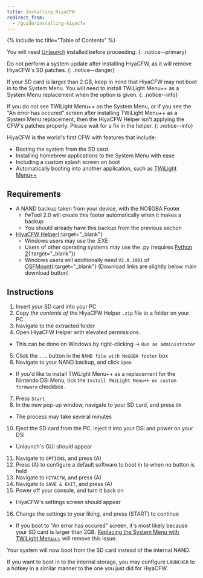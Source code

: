 ```yaml
---
title: Installing HiyaCFW
redirect_from:
  - /guide/installing-hiyacfw
---
```


{% include toc title="Table of Contents" %}

You will need [Unlaunch](installing-unlaunch/) installed before proceeding.
{: .notice--primary}

Do not perform a system update after installing HiyaCFW, as it will remove HiyaCFW's SD patches.
{: .notice--danger}

If your SD card is larger than 2 GB, keep in mind that HiyaCFW may not boot in to the System Menu. You will need to install TWiLight Menu++ as a System Menu replacement when the option is given.
{: .notice--info}

If you do not see TWiLight Menu++ on the System Menu, or if you see the "An error has occured" screen after installing TWiLight Menu++ as a System Menu replacement, then the HiyaCFW Helper isn't applying the CFW's patches properly. Please wait for a fix in the helper.
{: .notice--info}

HiyaCFW is the world's first CFW with features that include:
- Booting the system from the SD card
- Installing homebrew applications to the System Menu with ease
- Including a custom splash screen on boot
- Automatically booting into another application, such as [TWiLight Menu++](installing-twilight-menu++)


## Requirements

- A NAND backup taken from your device, with the NO$GBA Footer
  - fwTool 2.0 will create this footer automatically when it makes a backup
  - You should already have this backup from the previous section
- [HiyaCFW Helper](https://github.com/mondul/HiyaCFW-Helper/releases){:target="_blank"}
  - Windows users may use the .EXE
  - Users of other operating systems may use the .py (requires [Python 2](https://www.python.org/downloads/){:target="_blank"})
  - Windows users will additionally need `V2.0.1001` of [OSFMount](https://www.osforensics.com/tools/mount-disk-images.html){:target="_blank"} (Download links are slightly below main download button)

## Instructions

1. Insert your SD card into your PC
2. Copy *the contents of* the HiyaCFW Helper `.zip` file to a folder on your PC
3. Navigate to the extracted folder
4. Open HiyaCFW Helper with elevated permissions.
  - This can be done on Windows by right-clicking -> `Run as administrator`
5. Click the `...` button in the `NAND file with No$GBA footer` box
6. Navigate to your NAND backup, and click `Open`
  - If you'd like to install TWiLight Menu++ as a replacement for the Nintendo DSi Menu, tick the `Install TWiLight Menu++ on custom firmware` checkbox.
7. Press `Start`
8. In the new pop-up window, navigate to your SD card, and press `OK`
  - The process may take several minutes
10. Eject the SD card from the PC, inject it into your DSi and power on your DSi
  - Unlaunch's GUI should appear
11. Navigate to `OPTIONS`, and press (A)
12. Press (A) to configure a default software to boot in to when no button is held
13. Navigate to `HIYACFW`, and press (A)
14. Navigate to `SAVE & EXIT`, and press (A)
15. Power off your console, and turn it back on
  - HiyaCFW's settings screen should appear
16. Change the settings to your liking, and press (START) to continue
  - If you boot to "An error has occured" screen, it's most likely because your SD card is larger than 2GB. [Replacing the System Menu with TWiLight Menu++](replacing-system-menu-with-twilight-menu++) will remove this issue.

Your system will now boot from the SD card instead of the internal NAND.

If you want to boot in to the internal storage, you may configure `LAUNCHER` to a hotkey in a similar manner to the one you just did for HiyaCFW.
